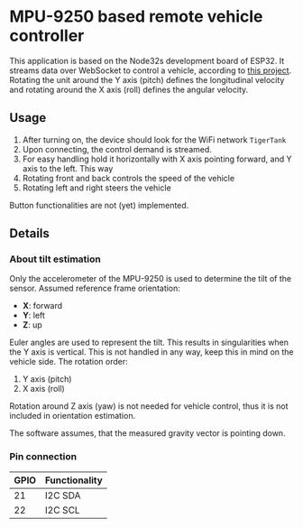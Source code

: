 # MPU-9250 based remote vehicle controller
This application is based on the Node32s development board of ESP32. It streams data over WebSocket to control a vehicle, according to [this project](https://github.com/izsoandras/Wemos-Tank-Websockets).
Rotating the unit around the Y axis (pitch) defines the longitudinal velocity and rotating around the X axis (roll) defines the angular velocity.

## Usage
1. After turning on, the device should look for the WiFi network `TigerTank`
2. Upon connecting, the control demand is streamed. 
3. For easy handling hold it horizontally with X axis pointing forward, and Y axis to the left. This way
  1. Rotating front and back controls the speed of the vehicle
  2. Rotating left and right steers the vehicle

Button functionalities are not (yet) implemented.

## Details
### About tilt estimation
Only the accelerometer of the MPU-9250 is used to determine the tilt of the sensor. Assumed reference frame orientation:

- **X**: forward
- **Y**: left
- **Z**: up

Euler angles are used to represent the tilt. This results in singularities when the Y axis is vertical. This is not handled in any way, keep this in mind on the vehicle side. The rotation order:
1. Y axis (pitch)
2. X axis (roll)

Rotation around Z axis (yaw) is not needed for vehicle control, thus it is not included in orientation estimation.

The software assumes, that the measured gravity vector is pointing down.

### Pin connection

| GPIO | Functionality |
|------|---------------|
| 21   | I2C SDA       |
| 22   | I2C SCL       |
